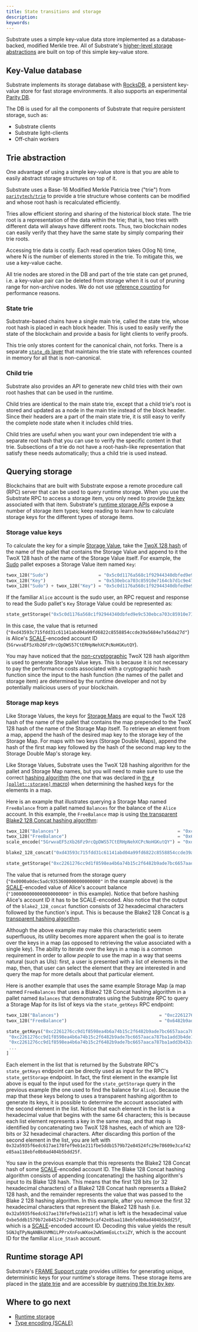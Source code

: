 ```yaml
---
title: State transitions and storage
description:
keywords:
---
```


Substrate uses a simple key-value data store implemented as a database-backed, modified Merkle tree.
All of Substrate's [higher-level storage abstractions](/main-docs/build/runtime-storage) are built on top of this simple key-value store.

## Key-Value database

Substrate implements its storage database with [RocksDB](https://rocksdb.org/), a persistent key-value store for fast storage environments. It also supports an experimental [Parity DB](https://github.com/paritytech/parity-db).

The DB is used for all the components of Substrate that require persistent storage, such as:

- Substrate clients
- Substrate light-clients
- Off-chain workers

## Trie abstraction

One advantage of using a simple key-value store is that you are able to easily abstract storage structures on top of it.

Substrate uses a Base-16 Modified Merkle Patricia tree ("trie") from [`paritytech/trie`](https://github.com/paritytech/trie) to provide a trie structure whose contents can be modified and whose root hash is recalculated efficiently.

Tries allow efficient storing and sharing of the historical block state. The trie root is a representation of the data within the trie; that is, two tries with different data will always have different roots.
Thus, two blockchain nodes can easily verify that they have the same state by simply comparing their trie roots.

Accessing trie data is costly.
Each read operation takes O(log N) time, where N is the number of elements stored in the trie. To mitigate this, we use a key-value cache.

All trie nodes are stored in the DB and part of the trie state can get pruned, i.e. a key-value pair can be deleted from storage when it is out of pruning range for non-archive nodes.
We do not use [reference counting](http://en.wikipedia.org/wiki/Reference_counting) for performance reasons.

### State trie

Substrate-based chains have a single main trie, called the state trie, whose root hash is placed in each block header.
This is used to easily verify the state of the blockchain and provide a basis for light clients to verify proofs.

This trie only stores content for the canonical chain, not forks.
There is a separate [`state_db` layer](https://paritytech.github.io/substrate/master/sc_state_db/index.html) that maintains the trie state with references counted in memory for all that is non-canonical.

### Child trie

Substrate also provides an API to generate new child tries with their own root hashes that can be used in the runtime.

Child tries are identical to the main state trie, except that a child trie's root is stored and updated as a node in the main trie instead of the block header.
Since their headers are a part of the main state trie, it is still easy to verify the complete node state when it includes child tries.

Child tries are useful when you want your own independent trie with a separate root hash that you can use to verify the specific content in that trie.
Subsections of a trie do not have a root-hash-like representation that satisfy these needs automatically; thus a child trie is used instead.

## Querying storage

Blockchains that are built with Substrate expose a remote procedure call (RPC) server that can be used to query runtime storage. When you use the Substrate RPC to access a storage item, you only need to provide [the key](#key-value-database) associated with that item.
Substrate's [runtime storage APIs](/main-docs/build/runtime-storage) expose a number of storage item types; keep reading to learn how to calculate storage keys for the different types of storage items.

### Storage value keys

To calculate the key for a simple [Storage Value](/main-docs/build/runtime-storage#storage-value), take the [TwoX 128 hash](https://github.com/Cyan4973/xxHash) of the name of the pallet that contains the Storage Value and append to it the TwoX 128 hash of the name of the Storage Value itself.
For example, the [Sudo](https://paritytech.github.io/substrate/master/pallet_sudo/index.html) pallet exposes a Storage Value item named `Key`:

```rust
twox_128("Sudo")                   = "0x5c0d1176a568c1f92944340dbfed9e9c"
twox_128("Key")                    = "0x530ebca703c85910e7164cb7d1c9e47b"
twox_128("Sudo") + twox_128("Key") = "0x5c0d1176a568c1f92944340dbfed9e9c530ebca703c85910e7164cb7d1c9e47b"
```

If the familiar `Alice` account is the sudo user, an RPC request and response to read the Sudo pallet's `Key` Storage Value could be represented as:

```rust
state_getStorage("0x5c0d1176a568c1f92944340dbfed9e9c530ebca703c85910e7164cb7d1c9e47b") = "0xd43593c715fdd31c61141abd04a99fd6822c8558854ccde39a5684e7a56da27d"
```

In this case, the value that is returned (`"0xd43593c715fdd31c61141abd04a99fd6822c8558854ccde39a5684e7a56da27d"`) is Alice's [SCALE](/reference/scale-codec)-encoded account ID (`5GrwvaEF5zXb26Fz9rcQpDWS57CtERHpNehXCPcNoHGKutQY`).

You may have noticed that the [non-cryptographic](/main-docs/build/runtime-storage#cryptographic-hashing-algorithms) TwoX 128 hash algorithm is used to generate Storage Value keys.
This is because it is not necessary to pay the performance costs associated with a cryptographic hash function since the input to the hash function (the names of the pallet and storage item) are determined by the runtime developer and not by potentially malicious users of your blockchain.

### Storage map keys

Like Storage Values, the keys for [Storage Maps](/main-docs/build/runtime-storage#storage-map) are equal to the TwoX 128 hash of the name of the pallet that contains the map prepended to the TwoX 128 hash of the name of the Storage Map itself.
To retrieve an element from a map, append the hash of the desired map key to the storage key of the Storage Map.
For maps with two keys (Storage Double Maps), append the hash of the first map key followed by the hash of the second map key to the Storage Double Map's storage key.

Like Storage Values, Substrate uses the TwoX 128 hashing algorithm for the pallet and Storage Map names, but you will need to make sure to use the correct [hashing algorithm](/main-docs/build/runtime-storage#hashing-algorithms) (the one that was declared in [the `#[pallet::storage]` macro](/main-docs/build/runtime-storage#declaring-storage-items)) when determining the hashed keys for the elements in a map.

Here is an example that illustrates querying a Storage Map named `FreeBalance` from a pallet named `Balances` for the balance of the `Alice` account.
In this example, the `FreeBalance` map is using [the transparent Blake2 128 Concat hashing algorithm](/main-docs/build/runtime-storage#transparent-hashing-algorithms):

```rust
twox_128("Balances")                                             = "0xc2261276cc9d1f8598ea4b6a74b15c2f"
twox_128("FreeBalance")                                          = "0x6482b9ade7bc6657aaca787ba1add3b4"
scale_encode("5GrwvaEF5zXb26Fz9rcQpDWS57CtERHpNehXCPcNoHGKutQY") = "0xd43593c715fdd31c61141abd04a99fd6822c8558854ccde39a5684e7a56da27d"

blake2_128_concat("0xd43593c715fdd31c61141abd04a99fd6822c8558854ccde39a5684e7a56da27d") = "0xde1e86a9a8c739864cf3cc5ec2bea59fd43593c715fdd31c61141abd04a99fd6822c8558854ccde39a5684e7a56da27d"

state_getStorage("0xc2261276cc9d1f8598ea4b6a74b15c2f6482b9ade7bc6657aaca787ba1add3b4de1e86a9a8c739864cf3cc5ec2bea59fd43593c715fdd31c61141abd04a99fd6822c8558854ccde39a5684e7a56da27d") = "0x0000a0dec5adc9353600000000000000"
```

The value that is returned from the storage query (`"0x0000a0dec5adc9353600000000000000"` in the example above) is the [SCALE](/reference/scale-codec/)-encoded value of Alice's account balance (`"1000000000000000000000"` in this example).
Notice that before hashing Alice's account ID it has to be SCALE-encoded.
Also notice that the output of the `blake2_128_concat` function consists of 32 hexadecimal characters followed by the function's input.
This is because the Blake2 128 Concat is [a transparent hashing algorithm](/main-docs/build/runtime-storage#transparent-hashing-algorithms).

Although the above example may make this characteristic seem superfluous, its utility becomes more apparent when the goal is to iterate over the keys in a map (as opposed to retrieving the value associated with a single key).
The ability to iterate over the keys in a map is a common requirement in order to allow _people_ to use the map in a way that seems natural (such as UIs): first, a user is presented with a list of elements in the map, then, that user can select the element that they are interested in and query the map for more details about that particular element.

Here is another example that uses the same example Storage Map (a map named `FreeBalances` that uses a Blake2 128 Concat hashing algorithm in a pallet named `Balances` that demonstrates using the Substrate RPC to query a Storage Map
for its list of keys via the `state_getKeys` RPC endpoint:

```rust
twox_128("Balances")                                      = "0xc2261276cc9d1f8598ea4b6a74b15c2f"
twox_128("FreeBalance")                                   = "0x6482b9ade7bc6657aaca787ba1add3b4"

state_getKeys("0xc2261276cc9d1f8598ea4b6a74b15c2f6482b9ade7bc6657aaca787ba1add3b4") = [
 "0xc2261276cc9d1f8598ea4b6a74b15c2f6482b9ade7bc6657aaca787ba1add3b4de1e86a9a8c739864cf3cc5ec2bea59fd43593c715fdd31c61141abd04a99fd6822c8558854ccde39a5684e7a56da27d",
 "0xc2261276cc9d1f8598ea4b6a74b15c2f6482b9ade7bc6657aaca787ba1add3b432a5935f6edc617ae178fef9eb1e211fbe5ddb1579b72e84524fc29e78609e3caf42e85aa118ebfe0b0ad404b5bdd25f",
 ...
]
```

Each element in the list that is returned by the Substrate RPC's `state_getKeys` endpoint can be directly used as input for the RPC's `state_getStorage` endpoint.
In fact, the first element in the example list above is equal to the input used for the `state_getStorage` query in the previous example (the one used to find the balance for `Alice`).
Because the map that these keys belong to uses a transparent hashing algorithm to generate its keys, it is possible to determine the account associated with the second element in the list.
Notice that each element in the list is a hexadecimal value that begins with the same 64 characters; this is because each list element represents a key in the same map, and that map is identified by concatenating two TwoX 128 hashes, each of which are 128-bits or 32 hexadecimal characters.
After discarding this portion of the second element in the list, you are left with `0x32a5935f6edc617ae178fef9eb1e211fbe5ddb1579b72e84524fc29e78609e3caf42e85aa118ebfe0b0ad404b5bdd25f`.

You saw in the previous example that this represents the Blake2 128 Concat hash of some [SCALE](/reference/scale-codec)-encoded account ID.
The Blake 128 Concat hashing algorithm consists of appending (concatenating) the hashing algorithm's input to its Blake 128 hash.
This means that the first 128 bits (or 32 hexadecimal characters) of a Blake2 128 Concat hash represents a Blake2 128 hash, and the remainder represents the value that was passed to the Blake 2 128 hashing algorithm.
In this example, after you remove the first 32 hexadecimal characters that represent the Blake2 128 hash (i.e. `0x32a5935f6edc617ae178fef9eb1e211f`) what is left is the hexadecimal value `0xbe5ddb1579b72e84524fc29e78609e3caf42e85aa118ebfe0b0ad404b5bdd25f`, which is a [SCALE](/reference/scale-codec)-encoded account ID.
Decoding this value yields the result `5GNJqTPyNqANBkUVMN1LPPrxXnFouWXoe2wNSmmEoLctxiZY`, which is the account ID for the familiar `Alice_Stash` account.

## Runtime storage API

Substrate's [FRAME Support crate](https://paritytech.github.io/substrate/master/frame_support/index.html) provides utilities for generating unique, deterministic keys for your runtime's storage items.
These storage items are placed in the [state trie](#trie-abstraction) and are accessible by [querying the trie by key](#querying-storage).

## Where to go next

- [Runtime storage](/main-docs/build/runtime-storage)
- [Type encoding (SCALE)](/reference/scale-codec/)
